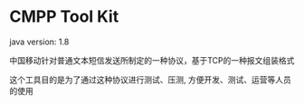 # CMPP Tool Kit

java version: 1.8

中国移动针对普通文本短信发送所制定的一种协议，基于TCP的一种报文组装格式

这个工具目的是为了通过这种协议进行测试、压测, 方便开发、测试、运营等人员的使用